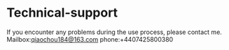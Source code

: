 # Technical-support
If you encounter any problems during the use process, please contact me.  
Mailbox:qiaochou184@163.com phone:+4407425800380
